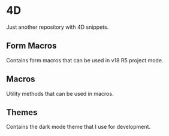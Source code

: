 # 4D
Just another repository with 4D snippets.

## Form Macros
Contains form macros that can be used in v18 R5 project mode. 

## Macros
Utility methods that can be used in macros. 

## Themes
Contains the dark mode theme that I use for development. 
